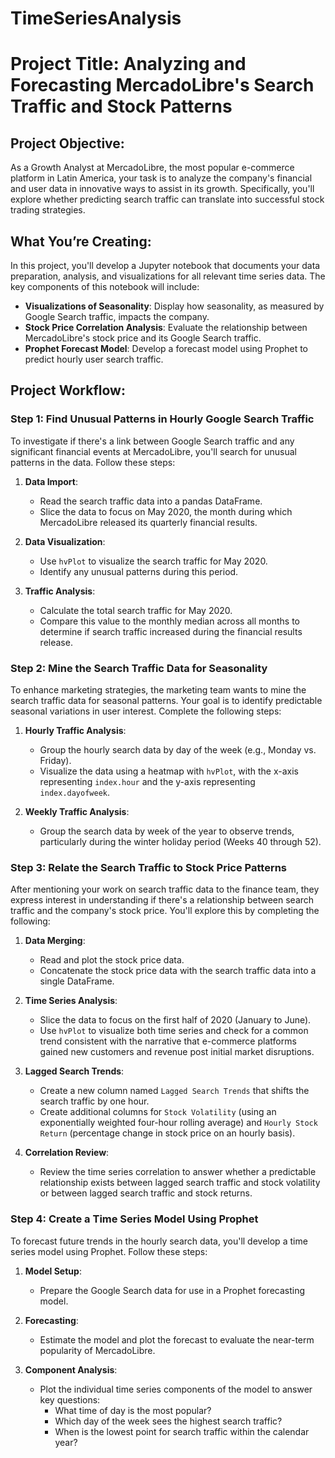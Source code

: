 # TimeSeriesAnalysis

# Project Title: Analyzing and Forecasting MercadoLibre's Search Traffic and Stock Patterns

## Project Objective:
As a Growth Analyst at MercadoLibre, the most popular e-commerce platform in Latin America, your task is to analyze the company's financial and user data in innovative ways to assist in its growth. Specifically, you'll explore whether predicting search traffic can translate into successful stock trading strategies.

## What You’re Creating:
In this project, you'll develop a Jupyter notebook that documents your data preparation, analysis, and visualizations for all relevant time series data. The key components of this notebook will include:

- **Visualizations of Seasonality**: Display how seasonality, as measured by Google Search traffic, impacts the company.
- **Stock Price Correlation Analysis**: Evaluate the relationship between MercadoLibre's stock price and its Google Search traffic.
- **Prophet Forecast Model**: Develop a forecast model using Prophet to predict hourly user search traffic.


## Project Workflow:

### Step 1: Find Unusual Patterns in Hourly Google Search Traffic
To investigate if there's a link between Google Search traffic and any significant financial events at MercadoLibre, you'll search for unusual patterns in the data. Follow these steps:

1. **Data Import**:
   - Read the search traffic data into a pandas DataFrame.
   - Slice the data to focus on May 2020, the month during which MercadoLibre released its quarterly financial results.
   
2. **Data Visualization**:
   - Use `hvPlot` to visualize the search traffic for May 2020.
   - Identify any unusual patterns during this period.

3. **Traffic Analysis**:
   - Calculate the total search traffic for May 2020.
   - Compare this value to the monthly median across all months to determine if search traffic increased during the financial results release.

### Step 2: Mine the Search Traffic Data for Seasonality
To enhance marketing strategies, the marketing team wants to mine the search traffic data for seasonal patterns. Your goal is to identify predictable seasonal variations in user interest. Complete the following steps:

1. **Hourly Traffic Analysis**:
   - Group the hourly search data by day of the week (e.g., Monday vs. Friday).
   - Visualize the data using a heatmap with `hvPlot`, with the x-axis representing `index.hour` and the y-axis representing `index.dayofweek`.

2. **Weekly Traffic Analysis**:
   - Group the search data by week of the year to observe trends, particularly during the winter holiday period (Weeks 40 through 52).

### Step 3: Relate the Search Traffic to Stock Price Patterns
After mentioning your work on search traffic data to the finance team, they express interest in understanding if there's a relationship between search traffic and the company's stock price. You'll explore this by completing the following:

1. **Data Merging**:
   - Read and plot the stock price data.
   - Concatenate the stock price data with the search traffic data into a single DataFrame.

2. **Time Series Analysis**:
   - Slice the data to focus on the first half of 2020 (January to June).
   - Use `hvPlot` to visualize both time series and check for a common trend consistent with the narrative that e-commerce platforms gained new customers and revenue post initial market disruptions.

3. **Lagged Search Trends**:
   - Create a new column named `Lagged Search Trends` that shifts the search traffic by one hour.
   - Create additional columns for `Stock Volatility` (using an exponentially weighted four-hour rolling average) and `Hourly Stock Return` (percentage change in stock price on an hourly basis).

4. **Correlation Review**:
   - Review the time series correlation to answer whether a predictable relationship exists between lagged search traffic and stock volatility or between lagged search traffic and stock returns.

### Step 4: Create a Time Series Model Using Prophet
To forecast future trends in the hourly search data, you'll develop a time series model using Prophet. Follow these steps:

1. **Model Setup**:
   - Prepare the Google Search data for use in a Prophet forecasting model.

2. **Forecasting**:
   - Estimate the model and plot the forecast to evaluate the near-term popularity of MercadoLibre.

3. **Component Analysis**:
   - Plot the individual time series components of the model to answer key questions:
     - What time of day is the most popular?
     - Which day of the week sees the highest search traffic?
     - When is the lowest point for search traffic within the calendar year?
